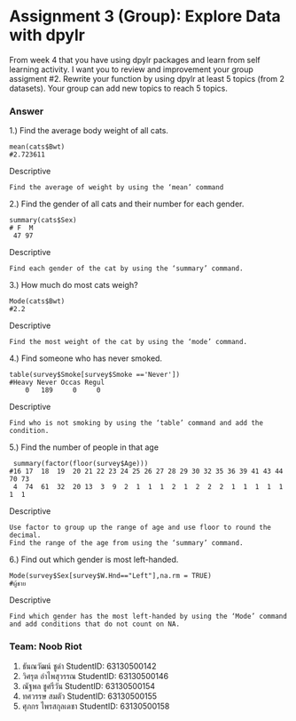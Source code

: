 # Assignment 3 (Group): Explore Data with dpylr
From week 4 that you have using dpylr packages and learn from self learning activity. I want you to review and improvement your group assigment #2. Rewrite your function by using dpylr at least 5 topics (from 2 datasets). Your group can add new topics to reach 5 topics.

### Answer

1.) Find the average body weight of all cats.
```{R}
mean(cats$Bwt)  
#2.723611
```
Descriptive
```{R}
Find the average of weight by using the ‘mean’ command
```

2.) Find the gender of all cats and their number for each gender.
```{R}
summary(cats$Sex) 
# F  M 
 47 97
```
Descriptive
```{R}
Find each gender of the cat by using the ‘summary’ command.
```

3.)  How much do most cats weigh?
```{R}
Mode(cats$Bwt)
#2.2
```
Descriptive
```{R}
Find the most weight of the cat by using the ‘mode’ command.
```

4.) Find someone who has never smoked.
```{R}
table(survey$Smoke[survey$Smoke =='Never'])
#Heavy Never Occas Regul 
    0   189     0     0 
```
Descriptive
```{R}
Find who is not smoking by using the ‘table’ command and add the condition.
```

5.) Find the number of people in that age
```{R}
 summary(factor(floor(survey$Age)))
#16 17  18  19  20 21 22 23 24 25 26 27 28 29 30 32 35 36 39 41 43 44 70 73 
 4  74  61  32  20 13  3  9  2  1  1  1  2  1  2  2  2  1  1  1  1  1  1  1 
```
Descriptive
```{R}
Use factor to group up the range of age and use floor to round the decimal.
Find the range of the age from using the ‘summary’ command.
```

6.) Find out which gender is most left-handed.
```{R}
Mode(survey$Sex[survey$W.Hnd=="Left"],na.rm = TRUE)
#ผู้ชาย
```
Descriptive
```{R}
Find which gender has the most left-handed by using the ‘Mode’ command and add conditions that do not count on NA.
```

### Team: Noob Riot

1. ธันณวัฒน์ ชูดำ     StudentID: 63130500142
2. วิศรุต อำไพสุวรรณ     StudentID: 63130500146
3. ณัฐพล ชูศรีวัน     StudentID: 63130500154
4. ทศวรรษ สมตัว     StudentID: 63130500155
5. ศุภกร ไพรสกุลเดชา     StudentID: 63130500158

